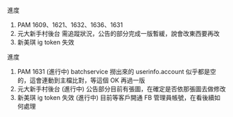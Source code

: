 進度

1. PAM 1609、1621、1632、1636、1631
2. 元大新手村後台 需追蹤狀況，公告的部分完成一版暫緩，說會改東西要再改
3. 新美琪 ig token 失效


進度

1. PAM 1631 (進行中) batchservice 撈出來的 userinfo.account 似乎都是空的，這會連動到主檔比對，等這個 OK 再過一版
2. 元大新手村後台 (進行中) 公告部分目前有張圖，在確定是否依那張圖去做修改
3. 新美琪 ig token 失效 (進行中) 目前等客戶開通 FB 管理員帳號，在看後續如何處理
